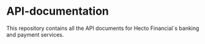 # API-documentation
This repository contains all the API documents for Hecto Financial`s banking and payment services.
